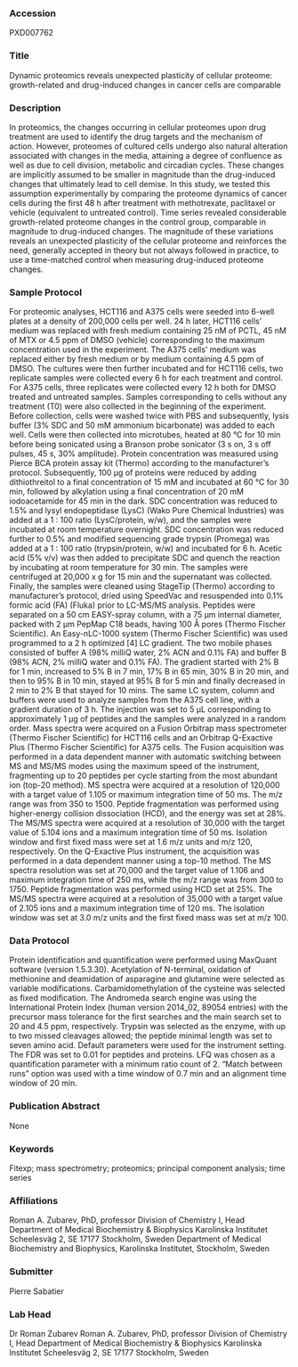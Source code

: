 ### Accession
PXD007762

### Title
Dynamic proteomics reveals unexpected plasticity of cellular proteome: growth-related and drug-induced changes in cancer cells are comparable

### Description
In proteomics, the changes occurring in cellular proteomes upon drug treatment are used to identify the drug targets and the mechanism of action. However, proteomes of cultured cells undergo also natural alteration associated with changes in the media, attaining a degree of confluence as well as due to cell division, metabolic and circadian cycles. These changes are implicitly assumed to be smaller in magnitude than the drug-induced changes that ultimately lead to cell demise.  In this study, we tested this assumption experimentally by comparing the proteome dynamics of cancer cells during the first 48 h after treatment with methotrexate, paclitaxel or vehicle (equivalent to untreated control). Time series revealed considerable growth-related proteome changes in the control group, comparable in magnitude to drug-induced changes. The magnitude of these variations reveals an unexpected plasticity of the cellular proteome and reinforces the need, generally accepted in theory but not always followed in practice, to use a time-matched control when measuring drug-induced proteome changes.

### Sample Protocol
For proteomic analyses, HCT116 and A375 cells were seeded into 6-well plates at a density of 200,000 cells per well. 24 h later, HCT116 cells’ medium was replaced with fresh medium containing 25 nM of PCTL, 45 nM of MTX or 4.5 ppm of DMSO (vehicle) corresponding to the maximum concentration used in the experiment. The A375 cells’ medium was replaced either by fresh medium or by medium containing 4.5 ppm of DMSO. The cultures were then further incubated and for HCT116 cells, two replicate samples were collected every 6 h for each treatment and control. For A375 cells, three replicates were collected every 12 h both for DMSO treated and untreated samples. Samples corresponding to cells without any treatment (T0) were also collected in the beginning of the experiment. Before collection, cells were washed twice with PBS and subsequently, lysis buffer (3% SDC and 50 mM ammonium bicarbonate) was added to each well. Cells were then collected into microtubes, heated at 80 °C for 10 min before being sonicated using a Branson probe sonicator (3 s on, 3 s off pulses, 45 s, 30% amplitude). Protein concentration was measured using Pierce BCA protein assay kit (Thermo) according to the manufacturer’s protocol. Subsequently, 100 µg of proteins were reduced by adding dithiothreitol to a final concentration of 15 mM and incubated at 60 °C for 30 min, followed by alkylation using a final concentration of 20 mM iodoacetamide for 45 min in the dark. SDC concentration was reduced to 1.5% and lysyl endopeptidase (LysC) (Wako Pure Chemical Industries) was added at a 1 : 100 ratio (LysC/protein, w/w), and the samples were incubated at room temperature overnight. SDC concentration was reduced further to 0.5% and modified sequencing grade trypsin (Promega) was added at a 1 : 100 ratio (trypsin/protein, w/w) and incubated for 6 h. Acetic acid (5% v/v) was then added to precipitate SDC and quench the reaction by incubating at room temperature for 30 min. The samples were centrifuged at 20,000 x g for 15 min and the supernatant was collected. Finally, the samples were cleaned using StageTip (Thermo) according to manufacturer’s protocol, dried using SpeedVac and resuspended into 0.1% formic acid (FA) (Fluka) prior to LC-MS/MS analysis. Peptides were separated on a 50 cm EASY-spray column, with a 75 µm internal diameter, packed with 2 µm PepMap C18 beads, having 100 Å pores (Thermo Fischer Scientific). An Easy-nLC-1000 system (Thermo Fischer Scientific) was used programmed to a 2 h optimized [4] LC gradient. The two mobile phases consisted of buffer A (98% milliQ water, 2% ACN and 0.1% FA) and buffer B (98% ACN, 2% milliQ water and 0.1% FA). The gradient started with 2% B for 1 min, increased to 5% B in 7 min, 17% B in 65 min, 30% B in 20 min, and then to 95% B in 10 min, stayed at 95% B for 5 min and finally decreased in 2 min to 2% B that stayed for 10 mins. The same LC system, column and buffers were used to analyze samples from the A375 cell line, with a gradient duration of 3 h. The injection was set to 5 µL corresponding to approximately 1 µg of peptides and the samples were analyzed in a random order. Mass spectra were acquired on a Fusion Orbitrap mass spectrometer (Thermo Fischer Scientific) for HCT116 cells and an Orbitrap Q-Exactive Plus (Thermo Fischer Scientific) for A375 cells. The Fusion acquisition was performed in a data dependent manner with automatic switching between MS and MS/MS modes using the maximum speed of the instrument, fragmenting up to 20 peptides per cycle starting from the most abundant ion (top-20 method). MS spectra were acquired at a resolution of 120,000 with a target value of 1.105 or maximum integration time of 50 ms. The m/z range was from 350 to 1500. Peptide fragmentation was performed using higher-energy collision dissociation (HCD), and the energy was set at 28%. The MS/MS spectra were acquired at a resolution of 30,000 with the target value of 5.104 ions and a maximum integration time of 50 ms. Isolation window and first fixed mass were set at 1.6 m/z units and m/z 120, respectively. On the Q-Exactive Plus instrument, the acquisition was performed in a data dependent manner using a top-10 method. The MS spectra resolution was set at 70,000 and the target value of 1.106 and maximum integration time of 250 ms, while the m/z range was from 300 to 1750. Peptide fragmentation was performed using HCD set at 25%. The MS/MS spectra were acquired at a resolution of 35,000 with a target value of 2.105 ions and a maximum integration time of 120 ms. The isolation window was set at 3.0 m/z units and the first fixed mass was set at m/z 100.

### Data Protocol
Protein identification and quantification were performed using MaxQuant software (version 1.5.3.30). Acetylation of N-terminal, oxidation of methionine and deamidation of asparagine and glutamine were selected as variable modifications. Carbamidomethylation of the cysteine was selected as fixed modification. The Andromeda search engine was using the International Protein Index (human version 2014_02, 89054 entries) with the precursor mass tolerance for the first searches and the main search set to 20 and 4.5 ppm, respectively.  Trypsin was selected as the enzyme, with up to two missed cleavages allowed; the peptide minimal length was set to seven amino acid.  Default parameters were used for the instrument setting. The FDR was set to 0.01 for peptides and proteins.  LFQ was chosen as a quantification parameter with a minimum ratio count of 2. “Match between runs” option was used with a time window of 0.7 min and an alignment time window of 20 min.

### Publication Abstract
None

### Keywords
Fitexp; mass spectrometry; proteomics; principal component analysis; time series

### Affiliations
Roman A. Zubarev, PhD, professor Division of Chemistry I, Head Department of Medical Biochemistry & Biophysics Karolinska Institutet Scheelesväg 2, SE 17177 Stockholm, Sweden
Department of Medical Biochemistry and Biophysics, Karolinska Institutet, Stockholm, Sweden

### Submitter
Pierre Sabatier

### Lab Head
Dr Roman Zubarev
Roman A. Zubarev, PhD, professor Division of Chemistry I, Head Department of Medical Biochemistry & Biophysics Karolinska Institutet Scheelesväg 2, SE 17177 Stockholm, Sweden


